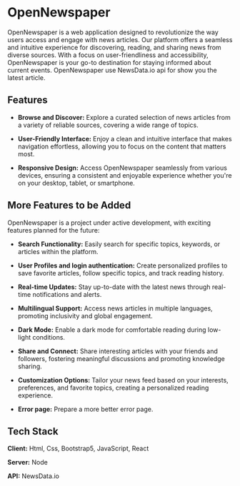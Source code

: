 # OpenNewspaper

OpenNewspaper is a web application designed to revolutionize the way users access and engage with news articles. Our platform offers a seamless and intuitive experience for discovering, reading, and sharing news from diverse sources. With a focus on user-friendliness and accessibility, OpenNewspaper is your go-to destination for staying informed about current events. OpenNewspaper use NewsData.io api for show you the latest article.

## Features

- **Browse and Discover:** Explore a curated selection of news articles from a variety of reliable sources, covering a wide range of topics.

- **User-Friendly Interface:** Enjoy a clean and intuitive interface that makes navigation effortless, allowing you to focus on the content that matters most.

- **Responsive Design:** Access OpenNewspaper seamlessly from various devices, ensuring a consistent and enjoyable experience whether you're on your desktop, tablet, or smartphone.

## More Features to be Added

OpenNewspaper is a project under active development, with exciting features planned for the future:

- **Search Functionality:** Easily search for specific topics, keywords, or articles within the platform.

- **User Profiles and login authentication:** Create personalized profiles to save favorite articles, follow specific topics, and track reading history.

- **Real-time Updates:** Stay up-to-date with the latest news through real-time notifications and alerts.

- **Multilingual Support:** Access news articles in multiple languages, promoting inclusivity and global engagement.

- **Dark Mode:** Enable a dark mode for comfortable reading during low-light conditions.

- **Share and Connect:** Share interesting articles with your friends and followers, fostering meaningful discussions and promoting knowledge sharing.

- **Customization Options:** Tailor your news feed based on your interests, preferences, and favorite topics, creating a personalized reading experience.

- **Error page:** Prepare a more better error page.

## Tech Stack

**Client:** Html, Css, Bootstrap5, JavaScript, React

**Server:** Node

**API:** NewsData.io
